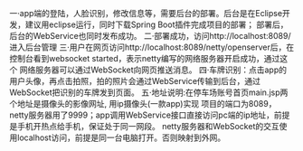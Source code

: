 一·app端的登陆，人脸识别，修改信息等，需要后台的部署。后台是在Eclipse开发，建议用eclipse运行，同时下载Spring Boot插件完成项目的部署；
部署后，后台的WebService也同时发布成功。
二·部署成功，访问http://localhost:8089/进入后台管理
三·用户在网页访问http://localhost:8089/netty/openserver后，在控制台看到websocket started，表示netty编写的网络服务器开启成功，通过这个
网络服务器可以通过WebSocket向网页推送消息。
四·车牌识别：点击app的用户头像，再点击拍照，拍的照片会通过WebService传输到后台，通过WebSocket把识别的车牌发到页面。
五·地址说明:在停车场账号首页main.jsp两个地址是摄像头的影像网址, 用ip摄像头(一款app)实现
         项目的端口为8089，netty服务器用了9999；app调用WebService接口直接访问pc端的ip地址，前提是手机开热点给手机，保证处于同一网段。
         netty服务器和WebSocket的交互使用localhost访问，前提是同一台电脑打开。否则映射到外网。

